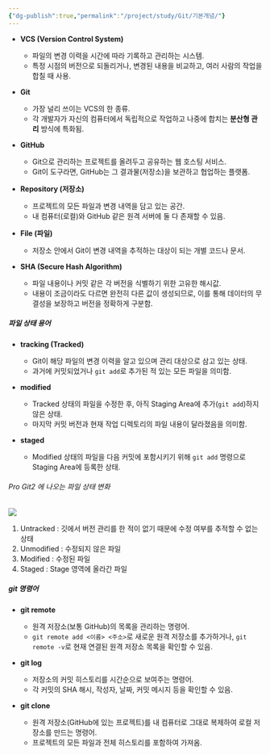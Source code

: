 ```yaml
---
{"dg-publish":true,"permalink":"/project/study/Git/기본개념/"}
---
```



- **VCS (Version Control System)**
    - 파일의 변경 이력을 시간에 따라 기록하고 관리하는 시스템.
    - 특정 시점의 버전으로 되돌리거나, 변경된 내용을 비교하고, 여러 사람의 작업을 합칠 때 사용.
        
- **Git**
    - 가장 널리 쓰이는 VCS의 한 종류.
    - 각 개발자가 자신의 컴퓨터에서 독립적으로 작업하고 나중에 합치는 **분산형 관리** 방식에 특화됨.

- **GitHub**
    - Git으로 관리하는 프로젝트를 올려두고 공유하는 웹 호스팅 서비스.
    - Git이 도구라면, GitHub는 그 결과물(저장소)을 보관하고 협업하는 플랫폼.

- **Repository (저장소)**
    - 프로젝트의 모든 파일과 변경 내역을 담고 있는 공간.
    - 내 컴퓨터(로컬)와 GitHub 같은 원격 서버에 둘 다 존재할 수 있음.

- **File (파일)**
    - 저장소 안에서 Git이 변경 내역을 추적하는 대상이 되는 개별 코드나 문서.

- **SHA (Secure Hash Algorithm)**
    - 파일 내용이나 커밋 같은 각 버전을 식별하기 위한 고유한 해시값.
    - 내용이 조금이라도 다르면 완전히 다른 값이 생성되므로, 이를 통해 데이터의 무결성을 보장하고 버전을 정확하게 구분함.

##### 파일 상태 용어
- **tracking (Tracked)**
    - Git이 해당 파일의 변경 이력을 알고 있으며 관리 대상으로 삼고 있는 상태.
    - 과거에 커밋되었거나 `git add`로 추가된 적 있는 모든 파일을 의미함.

- **modified**
    - Tracked 상태의 파일을 수정한 후, 아직 Staging Area에 추가(`git add`)하지 않은 상태.
    - 마지막 커밋 버전과 현재 작업 디렉토리의 파일 내용이 달라졌음을 의미함.

- **staged**
    - Modified 상태의 파일을 다음 커밋에 포함시키기 위해 `git add` 명령으로 Staging Area에 등록한 상태.

###### Pro Git2 에 나오는 파일 상태 변화

![](https://git-scm.com/book/en/v2/images/lifecycle.png)
1. Untracked : 깃에서 버전 관리를 한 적이 없기 때문에 수정 여부를 추적할 수 없는 상태
2. Unmodified : 수정되지 않은 파일
3. Modified : 수정된 파일
4. Staged : Stage 영역에 올라간 파일

##### git 명령어
- **git remote**
    - 원격 저장소(보통 GitHub)의 목록을 관리하는 명령어.
    - `git remote add <이름> <주소>`로 새로운 원격 저장소를 추가하거나, `git remote -v`로 현재 연결된 원격 저장소 목록을 확인할 수 있음.

- **git log**
    - 저장소의 커밋 히스토리를 시간순으로 보여주는 명령어.
    - 각 커밋의 SHA 해시, 작성자, 날짜, 커밋 메시지 등을 확인할 수 있음.

- **git clone**
    - 원격 저장소(GitHub에 있는 프로젝트)를 내 컴퓨터로 그대로 복제하여 로컬 저장소를 만드는 명령어.
    - 프로젝트의 모든 파일과 전체 히스토리를 포함하여 가져옴.


